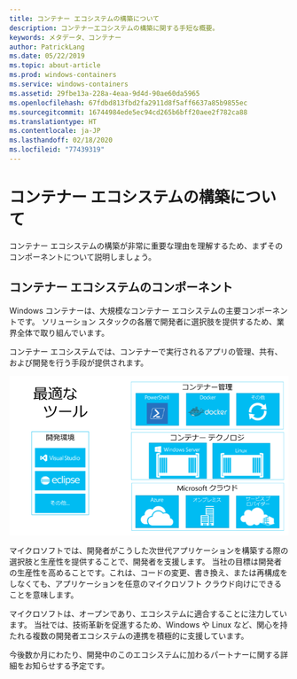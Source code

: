 ```yaml
---
title: コンテナー エコシステムの構築について
description: コンテナーエコシステムの構築に関する手短な概要。
keywords: メタデータ、コンテナー
author: PatrickLang
ms.date: 05/22/2019
ms.topic: about-article
ms.prod: windows-containers
ms.service: windows-containers
ms.assetid: 29fbe13a-228a-4eaa-9d4d-90ae60da5965
ms.openlocfilehash: 67fdbd813fbd2fa2911d8f5aff6637a85b9855ec
ms.sourcegitcommit: 16744984ede5ec94cd265b6bff20aee2f782ca88
ms.translationtype: HT
ms.contentlocale: ja-JP
ms.lasthandoff: 02/18/2020
ms.locfileid: "77439319"
---
```

# <a name="about-building-container-ecosystems"></a>コンテナー エコシステムの構築について

コンテナー エコシステムの構築が非常に重要な理由を理解するため、まずそのコンポーネントについて説明しましょう。

## <a name="components-of-a-container-ecosystem"></a>コンテナー エコシステムのコンポーネント

Windows コンテナーは、大規模なコンテナー エコシステムの主要コンポーネントです。 ソリューション スタックの各層で開発者に選択肢を提供するため、業界全体で取り組んでいます。

コンテナー エコシステムでは、コンテナーで実行されるアプリの管理、共有、および開発を行う手段が提供されます。

![](media/containerEcosystem.png)

マイクロソフトでは、開発者がこうした次世代アプリケーションを構築する際の選択肢と生産性を提供することで、開発者を支援します。 当社の目標は開発者の生産性を高めることです。これは、コードの変更、書き換え、または再構成をしなくても、アプリケーションを任意のマイクロソフト クラウド向けにできることを意味します。

マイクロソフトは、オープンであり、エコシステムに適合することに注力しています。 当社では、技術革新を促進するため、Windows や Linux など、関心を持たれる複数の開発者エコシステムの連携を積極的に支援しています。

今後数か月にわたり、開発中のこのエコシステムに加わるパートナーに関する詳細をお知らせする予定です。